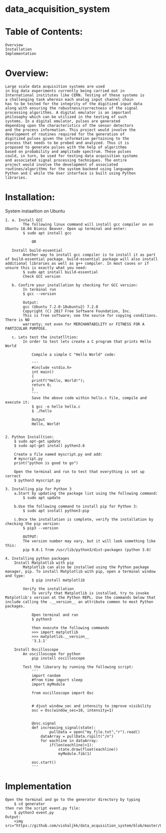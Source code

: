 # data_acquisition_system

# Table of Contents:
    Overview
    Installation
    Implementation

# Overview:
    Large scale data acquisition systems are used
    in big data experiments currently being carried out in
    International institutes like CERN. Testing of these systems is
    a challenging task wherein each analog input channel chain
    has to be tested for the integrity of the digitized input data
    along with ensuring the robustness/correctness of the signal
    processing algorithms. A digital emulator is an important
    philosophy which can be utilized in the testing of such
    systems. In a digital emulator, pulses are generated
    depending upon the characteristics of the sensor detectors
    and the process information. This project would involve the
    development of routines required for the generation of
    digitized pulses given the information pertaining to the
    process that needs to be probed and analyzed. Thus it is
    proposed to generate pulses with the help of algorithms
    based on probability and amplitude spectrum. These pulses
    could, in turn, be used for testing data acquisition systems
    and associated signal processing techniques. The entire
    project would involve the development of associated
    routines/algorithms for the system backend using languages
    Python and C while the User interface is built using Python
    libraries.

# Installation:

System instaaltion on Ubuntu 
    
    1. a. Install GCC
            The following linux command will install gcc compiler on on Ubuntu 18.04 Bionic Beaver. Open up terminal and enter:
            $ sudo apt install gcc
                
                OR

       Install build-essential
            Another way to install gcc compiler is to install it as part of build-essential package. build-essential package will also install additional libraries as well as g++ compiler. In most cases or if unsure this is exactly what you need:
            $ sudo apt install build-essential
            Check GCC version

       b. Confirm your installation by checking for GCC version:
            In terminal run
            $ gcc --version

            Output:
            gcc (Ubuntu 7.2.0-18ubuntu2) 7.2.0
            Copyright (C) 2017 Free Software Foundation, Inc.
            This is free software; see the source for copying conditions.  There is NO
            warranty; not even for MERCHANTABILITY or FITNESS FOR A PARTICULAR PURPOSE.

       c. Lets test the instatlltion:
            In order to test lets create a C program that prints Hello World
        
                Compile a simple C "Hello World" code:

                '''
                #include <stdio.h>
                int main()
                {
                printf("Hello, World!");
                return 0;
                }
                '''
                Save the above code within hello.c file, compile and execute it:
                $ gcc -o hello hello.c 
                $ ./hello 
                
                Output
                Hello, World!


    2. Python Installtion:
        $ sudo apt-get update
        $ sudo apt-get install python3.6

        Create a file named myscript.py and add:
        # myscript.py
        print("python is good to go")

        Open the terminal and run to test that everything is set up correct
        $ python3 myscript.py

    3. Installing pip for Python 3
        a.Start by updating the package list using the following command:
            $ sudo apt update

        b.Use the following command to install pip for Python 3:
            $ sudo apt install python3-pip
        
        c.Once the installation is complete, verify the installation by checking the pip version:
            $ pip3 --version
            
            OUTPUT:
            The version number may vary, but it will look something like this:
            pip 9.0.1 from /usr/lib/python3/dist-packages (python 3.6)

    4. Installing python packages 
        Install Matplotlib with pip
            Matplotlib can also be installed using the Python package manager, pip. To install Matplotlib with pip, open a terminal window and type:
                $ pip install matplotlib
            
            Verify the installation
                To verify that Matplotlib is installed, try to invoke Matplotlib's version at the Python REPL. Use the commands below that include calling the .__version__ an attribute common to most Python packages.
                
                Open terminal and run 
                $ python3
                
                then execute the following commands
                >>> import matplotlib
                >>> matplotlib.__version__
                '3.1.1'

        Install Oscilloscope
            An oscilloscope for python
                pip install oscilloscope

            Test the libarary by running the following script:
                '''
                import random
                #from time import sleep
                import myModule

                from oscilloscope import Osc


                # djust window_sec and intensity to improve visibility
                osc = Osc(window_sec=10, intensity=1)


                @osc.signal
                def increasing_signal(state):
                        pullData = open("my_file.txt","r").read()
                    dataArray = pullData.rspilt("/n")
                    for eachline in dataArray:
                        if(len(eachline)>1):
                            state.draw(float(eachline))
                            myModule.fib(1)

                osc.start()
                '''
#  Implementation

    Open the terminal and go to the generator directory by typing 
        $ cd generator
    then run the script event.py file:
        $ python3 event.py  
    Output:
        <img src="https://github.com/vishaljkk/data_acquisition_system/blob/master/GUI.PNG"/>